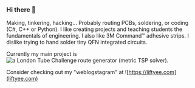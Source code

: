 ### Hi there 👋

Making, tinkering, hacking...
Probably routing PCBs, soldering, or coding (C#, C++ or Python).
I like creating projects and teaching students the fundamentals of engineering. 
I also like 3M Command™ adhesive strips.
I dislike trying to hand solder tiny QFN integrated circuits. 

Currently my main project is ![a London Tube Challenge route generator (metric TSP solver)](https://github.com/Liftyee/london-tube-navigator). 

Consider checking out my "weblogstagram" at ![https://liftyee.com](liftyee.com)
<!--
![I code in...](https://github-readme-stats.vercel.app/api/top-langs/?username=anuraghazra&layout=compact&theme=cobalt)


**Liftyee/Liftyee** is a ✨ _special_ ✨ repository because its `README.md` (this file) appears on your GitHub profile.

Here are some ideas to get you started:

- 🔭 I’m currently working on ...
- 🌱 I’m currently learning ...
- 👯 I’m looking to collaborate on ...
- 🤔 I’m looking for help with ...
- 💬 Ask me about ...
- 📫 How to reach me: ...
- 😄 Pronouns: ...
- ⚡ Fun fact: ...
-->
